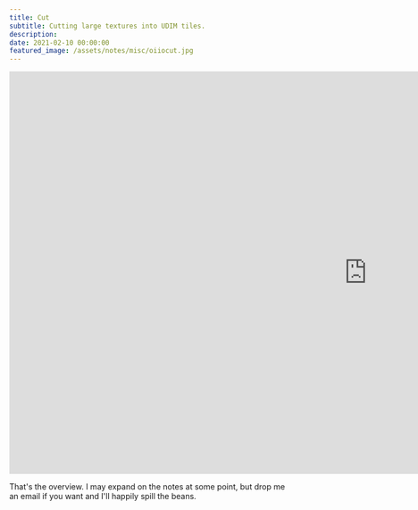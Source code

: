```yaml
---
title: Cut
subtitle: Cutting large textures into UDIM tiles.
description:
date: 2021-02-10 00:00:00
featured_image: /assets/notes/misc/oiiocut.jpg
---
```


<iframe src="https://player.vimeo.com/video/1031200959?title=0&amp;byline=0&amp;portrait=0&amp;badge=0&amp;autopause=0&amp;player_id=0&amp;app_id=58479" width="1280" height="720" frameborder="0" allow="autoplay; fullscreen; picture-in-picture; clipboard-write" title="twittervid.com_FridayMarch26th_97cc1c"></iframe>

That's the overview. I may expand on the notes at some point, but drop me an email if you want and I'll happily spill the beans.